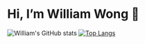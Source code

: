  # Hi, I’m William Wong 👋

![William's GitHub stats](https://github-readme-stats.vercel.app/api?username=wwilliamwong&&show_icons=true&title_color=ffffff&icon_color=ffffff&text_color=daf7dc&bg_color=191919) 
[![Top Langs](https://github-readme-stats.vercel.app/api/top-langs/?username=wwilliamwong&langs_count=8)](https://github.com/anuraghazra/github-readme-stats)


